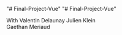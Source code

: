 "# Final-Project-Vue" 
"# Final-Project-Vue" 

With Valentin Delaunay
Julien Klein  
Gaethan Meriaud
